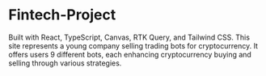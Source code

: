 # Fintech-Project
Built with React, TypeScript, Canvas, RTK Query, and Tailwind CSS. This site represents a young company selling trading bots for cryptocurrency. It offers users 9 different bots, each enhancing cryptocurrency buying and selling through various strategies.
